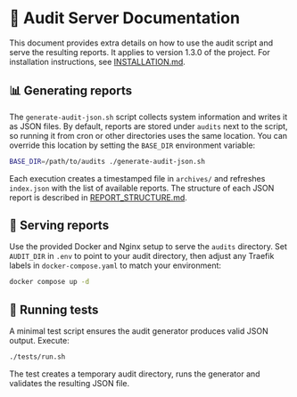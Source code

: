 # 📘 Audit Server Documentation

This document provides extra details on how to use the audit script and serve the resulting reports. It applies to
version 1.3.0 of the project. For installation instructions, see [INSTALLATION.md](INSTALLATION.md).

## 📊 Generating reports

The `generate-audit-json.sh` script collects system information and writes it as JSON files. By default, reports
are stored under `audits` next to the script, so running it from cron or other directories uses the same location.
You can override this location by setting the `BASE_DIR` environment variable:

```bash
BASE_DIR=/path/to/audits ./generate-audit-json.sh
```

Each execution creates a timestamped file in `archives/` and refreshes `index.json` with the list of available
reports. The structure of each JSON report is described in [REPORT_STRUCTURE.md](REPORT_STRUCTURE.md).

## 📂 Serving reports

Use the provided Docker and Nginx setup to serve the `audits` directory. Set `AUDIT_DIR` in `.env` to point to
your audit directory, then adjust any Traefik labels in `docker-compose.yaml` to match your environment:

```bash
docker compose up -d
```

## 🧪 Running tests

A minimal test script ensures the audit generator produces valid JSON output. Execute:

```bash
./tests/run.sh
```

The test creates a temporary audit directory, runs the generator and validates the resulting JSON file.
